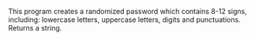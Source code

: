 This program creates a randomized password which contains 8-12 signs, including: lowercase letters, uppercase letters, digits and punctuations.
Returns a string.
